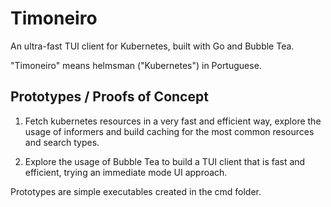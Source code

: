 # Timoneiro

An ultra-fast TUI client for Kubernetes, built with Go and Bubble Tea.

"Timoneiro" means helmsman ("Kubernetes") in Portuguese.

## Prototypes / Proofs of Concept

1. Fetch kubernetes resources in a very fast and efficient way, explore the
   usage of informers and build caching for the most common resources
   and search types.

2. Explore the usage of Bubble Tea to build a TUI client that is
   fast and efficient, trying an immediate mode UI approach.

Prototypes are simple executables created in the cmd folder.